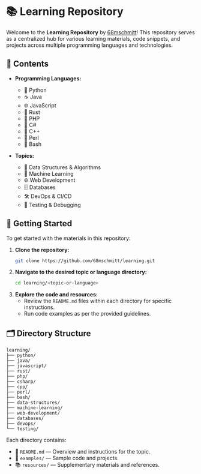 # 📚 Learning Repository

Welcome to the **Learning Repository** by [68mschmitt](https://github.com/68mschmitt)! This repository serves as a centralized hub for various learning materials, code snippets, and projects across multiple programming languages and technologies.

## 🧰 Contents

- **Programming Languages:**
  - 🐍 Python
  - ☕ Java
  - 🌐 JavaScript
  - 🦀 Rust
  - 🐘 PHP
  - 🧱 C#
  - 🔧 C++
  - 🐪 Perl
  - 🐍 Bash

- **Topics:**
  - 📘 Data Structures & Algorithms
  - 🧠 Machine Learning
  - 🌐 Web Development
  - 🗄️ Databases
  - 🛠️ DevOps & CI/CD
  - 🧪 Testing & Debugging

## 🚀 Getting Started

To get started with the materials in this repository:

1. **Clone the repository:**
   ```bash
   git clone https://github.com/68mschmitt/learning.git
   ```
2. **Navigate to the desired topic or language directory:**
   ```bash
   cd learning/<topic-or-language>
   ```
3. **Explore the code and resources:**
   - Review the `README.md` files within each directory for specific instructions.
   - Run code examples as per the provided guidelines.

## 🗂️ Directory Structure

```
learning/
├── python/
├── java/
├── javascript/
├── rust/
├── php/
├── csharp/
├── cpp/
├── perl/
├── bash/
├── data-structures/
├── machine-learning/
├── web-development/
├── databases/
├── devops/
└── testing/
```

Each directory contains:

- 📄 `README.md` — Overview and instructions for the topic.
- 📁 `examples/` — Sample code and projects.
- 📚 `resources/` — Supplementary materials and references.
